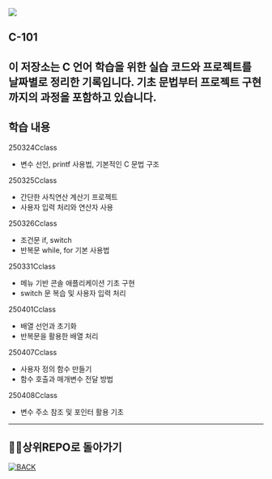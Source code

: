<p align>
  <img src = "https://capsule-render.vercel.app/api?type=blur&height=200&color=gradient&text=C101&descAlign=59&section=header">

## C-101

이 저장소는 C 언어 학습을 위한 실습 코드와 프로젝트를 날짜별로 정리한 기록입니다. 기초 문법부터 프로젝트 구현까지의 과정을 포함하고 있습니다.
---
## 학습 내용

250324Cclass  
- 변수 선언, printf 사용법, 기본적인 C 문법 구조

250325Cclass  
- 간단한 사칙연산 계산기 프로젝트  
- 사용자 입력 처리와 연산자 사용

250326Cclass  
- 조건문 if, switch  
- 반복문 while, for 기본 사용법

250331Cclass  
- 메뉴 기반 콘솔 애플리케이션 기초 구현  
- switch 문 복습 및 사용자 입력 처리

250401Cclass  
- 배열 선언과 초기화  
- 반복문을 활용한 배열 처리

250407Cclass  
- 사용자 정의 함수 만들기  
- 함수 호출과 매개변수 전달 방법

250408Cclass  
- 변수 주소 참조 및 포인터 활용 기초

---
##  👨‍💻상위REPO로 돌아가기
[![BACK](https://img.shields.io/badge/MAIN?style=plastic&logo=C&logoColor=white&labelColor=black)](https://github.com/skwjdgh/Back)

